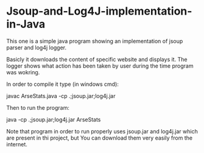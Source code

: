 # Jsoup-and-Log4J-implementation-in-Java

This one is a simple java program showing an implementation of jsoup parser and log4j logger.

Basicly it downloads the content of specific website and displays it. The logger shows what action has been taken by user during the time program was wokring.

In order to compile it type (in windows cmd):

javac ArseStats.java -cp .;jsoup.jar;log4j.jar

Then to run the program:

java -cp .;jsoup.jar;log4j.jar ArseStats

Note that program in order to run properly uses jsoup.jar and log4j.jar which are present in thi project, but You can download them very easily from the internet. 